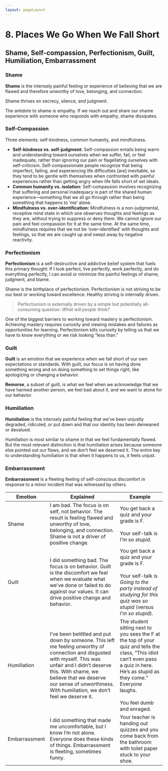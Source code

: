 ```yaml
---
layout: pageLayout
---
```


# 8. Places We Go When We Fall Short

## Shame, Self-compassion, Perfectionism, Guilt, Humiliation, Embarrassment

### Shame

**Shame** is the intensely painful feeling or experience of believing that we are flawed and therefore unworthy of love, belonging, and connection.

Shame thrives on secrecy, silence, and judgment.

The antidote to shame is empathy. If we reach out and share our shame experience with someone who responds with empathy, shame dissipates.

### Self-Compassion

Three elements: self-kindness, common humanity, and mindfulness.

- **Self-kindness vs. self-judgment:** Self-compassion entails being warm and understanding toward ourselves when we suffer, fail, or feel inadequate, rather than ignoring our pain or flagellating ourselves with self-criticism. Self-compassionate people recognize that being imperfect, failing, and experiencing life difficulties [are] inevitable, so they tend to be gentle with themselves when confronted with painful experiences rather than getting angry when life falls short of set ideals.
- **Common humanity vs. isolation:** Self-compassion involves recognizing that suffering and personal inadequacy is part of the shared human experience—something that we all go through rather than being something that happens to ‘me’ alone.
- **Mindfulness vs. over-identification:** Mindfulness is a non-judgmental, receptive mind state in which one observes thoughts and feelings as they are, without trying to suppress or deny them. We cannot ignore our pain and feel compassion for it at the same time. At the same time, mindfulness requires that we not be ‘over-identified’ with thoughts and feelings, so that we are caught up and swept away by negative reactivity.

### Perfectionism

**Perfectionism** is a self-destructive and addictive belief system that fuels this primary thought: If I look perfect, live perfectly, work perfectly, and do everything perfectly, I can avoid or minimize the painful feelings of shame, judgment, and blame.

Shame is the birthplace of perfectionism. Perfectionism is not striving to be our best or working toward excellence. Healthy striving is internally driven.

> Perfectionism is externally driven by a simple but potentially all- consuming question: _What will people think?_

One of the biggest barriers to working toward mastery is perfectionism. Achieving mastery requires curiosity and viewing mistakes and failures as opportunities for learning. Perfectionism kills curiosity by telling us that we have to know everything or we risk looking “less than.”

### Guilt

**Guilt** is an emotion that we experience when we fall short of our own expectations or standards. With guilt, our focus is on having done something wrong and on doing something to set things right, like apologizing or changing a behavior.

**Remorse**, a subset of guilt, is what we feel when we acknowledge that we have harmed another person, we feel bad about it, and we want to atone for our behavior.

### Humiliation

**Humiliation** is the intensely painful feeling that we’ve been unjustly degraded, ridiculed, or put down and that our identity has been demeaned or devalued.

Humiliation is most similar to shame in that we feel fundamentally flawed. But the most relevant distinction is that humiliation arises because someone else pointed out our flaws, and we don’t feel we deserved it. The entire key to understanding humiliation is that when it happens to us, it feels unjust.

### Embarrassment

**Embarrassment** is a fleeting feeling of self-conscious discomfort in response to a minor incident that was witnessed by others.

| Emotion       | Explained                                                                                                                                                                                                                                                                       | Example                                                                                                                                                                                                               |
| ------------- | ------------------------------------------------------------------------------------------------------------------------------------------------------------------------------------------------------------------------------------------------------------------------------- | --------------------------------------------------------------------------------------------------------------------------------------------------------------------------------------------------------------------- |
| Shame         | I am bad. The focus is on self, not behavior. The result is feeling flawed and unworthy of love, belonging, and connection. Shame is not a driver of positive change. <br>                                                                                                      | You get back a quiz and your grade is F. <br><br>Your self-talk is _I’m so stupid_.                                                                                                                                   |
| Guilt         | I did something bad. The focus is on behavior. Guilt is the discomfort we feel when we evaluate what we’ve done or failed to do against our values. It can drive positive change and behavior.                                                                                  | You get back a quiz and your grade is F. <br><br>Your self-talk is _Going to the party instead of studying for this quiz was so stupid_ (versus _I’m so stupid_).                                                     |
| Humiliation   | I’ve been belittled and put down by someone. This left me feeling unworthy of connection and disgusted with myself. This was unfair and I didn’t deserve this. With shame, we believe that we deserve our sense of unworthiness. With humiliation, we don’t feel we deserve it. | The student sitting next to you sees the F at the top of your quiz and tells the class, “This idiot can’t even pass a quiz in here. He’s as stupid as they come.” Everyone laughs. <br><br>You feel dumb and enraged. |
| Embarrassment | I did something that made me uncomfortable, but I know I’m not alone. Everyone does these kinds of things. Embarrassment is fleeting, sometimes funny.                                                                                                                          | Your teacher is handing out quizzes and you come back from the bathroom with toilet paper stuck to your shoe.                                                                                                         |
